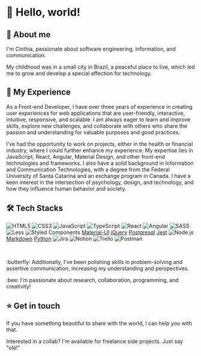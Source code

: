  # :wave: Hello, world!
 
 ## :white_heart:	About me 
<p>I'm Cinthia, passionate about software engineering, information, and communication. </p>
<p>My childhood was in a small city in Brazil, a peaceful place to live, which led me to grow and develop a special affection for technology.</p>

## :rocket:	My Experience 
<p>As a Front-end Developer, I have over three years of experience in creating user experiences for web applications that are user-friendly, interactive, intuitive, responsive, and scalable. I am always eager to learn and improve skills, explore new challenges, and collaborate with others who share the passion and understanding for valuable purposes and good practices.</p>

<p>I’ve had the opportunity to work on projects, either in the health or financial industry, where I could further enhance my experience. My expertise lies in JavaScript, React, Angular, Material Design, and other front-end technologies and frameworks. I also have a solid background in Information and Communication Technologies, with a degree from the Federal University of Santa Catarina and an exchange program in Canada. I have a keen interest in the intersection of psychology, design, and technology, and how they influence human behavior and society.</p>

## :hammer_and_wrench:	Tech Stacks

![HTML5](https://img.shields.io/badge/html5-%23E34F26.svg?style=for-the-badge&logo=html5&logoColor=white) ![CSS3](https://img.shields.io/badge/css3-%231572B6.svg?style=for-the-badge&logo=css3&logoColor=white) ![JavaScript](https://img.shields.io/badge/javascript-%23323330.svg?style=for-the-badge&logo=javascript&logoColor=%23F7DF1E) ![TypeScript](https://img.shields.io/badge/typescript-%23007ACC.svg?style=for-the-badge&logo=typescript&logoColor=white) ![React](https://img.shields.io/badge/react-%2320232a.svg?style=for-the-badge&logo=react&logoColor=%2361DAFB) 
![Angular]([https://img.shields.io/badge/vuejs-%2335495e.svg?style=for-the-badge&logo=vuedotjs&logoColor=%234FC08D](https://img.shields.io/badge/Angular-DD0031?style=for-the-badge&logo=angular&logoColor=white)) ![SASS](https://img.shields.io/badge/SASS-hotpink.svg?style=for-the-badge&logo=SASS&logoColor=white) ![Less](https://img.shields.io/badge/less-2B4C80?style=for-the-badge&logo=less&logoColor=white) ![Styled Components](https://img.shields.io/badge/styled--components-DB7093?style=for-the-badge&logo=styled-components&logoColor=white) [Material-UI](https://img.shields.io/badge/Material--UI-0081CB?style=for-the-badge&logo=material-ui&logoColor=white) [jQuery](https://img.shields.io/badge/jQuery-0769AD?style=for-the-badge&logo=jquery&logoColor=white) [Postgresql](https://img.shields.io/badge/PostgreSQL-316192?style=for-the-badge&logo=postgresql&logoColor=white) [Jest](https://img.shields.io/badge/Jest-323330?style=for-the-badge&logo=Jest&logoColor=white) ![Node.js](https://img.shields.io/badge/Node.js-43853D?style=for-the-badge&logo=node.js&logoColor=white) [Markdown](https://img.shields.io/badge/Markdown-000000?style=for-the-badge&logo=markdown&logoColor=white) [Python](https://img.shields.io/badge/Python-3776AB?style=for-the-badge&logo=python&logoColor=white) 
![Jira](https://img.shields.io/badge/jira-%230A0FFF.svg?style=for-the-badge&logo=jira&logoColor=white) ![Notion](https://img.shields.io/badge/Notion-%23000000.svg?style=for-the-badge&logo=notion&logoColor=white) ![Trello](https://img.shields.io/badge/Trello-%23026AA7.svg?style=for-the-badge&logo=Trello&logoColor=white) ![Postman](https://img.shields.io/badge/Postman-FF6C37?style=for-the-badge&logo=postman&logoColor=white) 


<br/>
<p> :butterfly: Additionally, I’ve been polishing skills in problem-solving and assertive communication, increasing my understanding and perspectives.</p>

<p> :bee: I'm passionate about research, collaboration, programming, and creativity!</p>

## :star:	Get in touch 

<p>If you have something beautiful to share with the world, I can help you with that.</p>
<p>Interested in a collab? I'm available for freelance side projects. Just say "olá!" </p>



<!--
**CinPi7/CinPi7** is a ✨ _special_ ✨ repository because its `README.md` (this file) appears on your GitHub profile.

Here are some ideas to get you started:

- 🔭 I’m currently working on ...
- 🌱 I’m currently learning ...
- 👯 I’m looking to collaborate on ...
- 🤔 I’m looking for help with ...
- 💬 Ask me about ...
- 📫 How to reach me: ...
- 😄 Pronouns: ...
- ⚡ Fun fact: ...
-->
